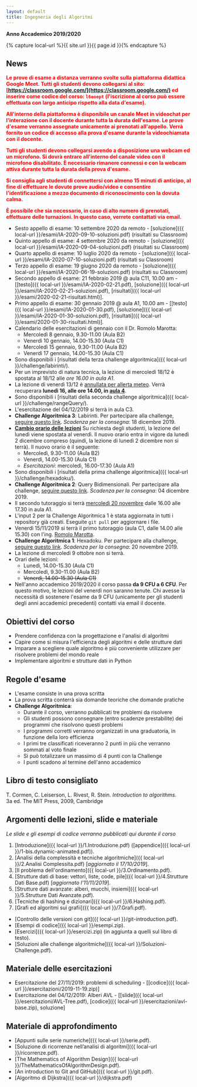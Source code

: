 ```yaml
---
layout: default
title: Ingegneria degli Algoritmi
---
```

**Anno Accademico 2019/2020**    

{% capture local-url %}{{ site.url }}{{ page.id }}{% endcapture %}

## News

<span style="color: red; font-weight: bold;">Le prove di esame a distanza verranno svolte sulla piattaforma didattica Google Meet.
Tutti gli studenti devono collegarsi al sito: [https://classroom.google.com/](https://classroom.google.com/) ed inserire come codice del corso: `l6eoept` (l'iscrizione al corso può essere effettuata con largo anticipo rispetto alla data d'esame).</span>

<span style="color: red; font-weight: bold;">All'interno della piattaforma è disponibile un canale Meet in videochat per l'interazione con il docente durante tutta la durata dell'esame. Le prove d'esame verranno assegnate unicamente ai prenotati all'appello. Verrà fornito un codice di accesso alla prova d'esame durante la videochiamata con il docente.</span>

<span style="color: red; font-weight: bold;">Tutti gli studenti devono collegarsi avendo a disposizione una webcam ed un microfono. Si dovrà entrare all'interno del canale video con il microfono disabilitato. È necessario rimanere connessi e con la webcam attiva durante tutta la durata della prova d'esame.</span>

<span style="color: red; font-weight: bold;">Si consiglia agli studenti di connettersi con almeno 15 minuti di anticipo, al fine di effettuare le dovute prove audio/video e consentire l'identificazione a mezzo documento di riconoscimento con la dovuta calma.</span>

<span style="color: red; font-weight: bold;">È possibile che sia necessario, in caso di alto numero di prenotati, effettuare delle turnazioni. In questo caso, verrete contattati via email.</span>

- Sesto appello di esame: 10 settembre 2020 da remoto - [soluzione]({{ local-url }}/esami/IA-2020-09-10-soluzioni.pdf) (risultati su Classroom)
- Quinto appello di esame: 4 settembre 2020 da remoto - [soluzione]({{ local-url }}/esami/IA-2020-09-04-soluzioni.pdf) (risultati su Classroom)
- Quarto appello di esame: 10 luglio 2020 da remoto - [soluzione]({{ local-url }}/esami/IA-2020-07-10-soluzioni.pdf) (risultati su Classroom)
- Terzo appello di esame: 19 giugno 2020 da remoto - [soluzione]({{ local-url }}/esami/IA-2020-06-19-soluzioni.pdf) (risultati su Classroom)
- Secondo appello di esame: 21 febbraio 2019 @ aula C11, 10.00 am - [[testo]({{ local-url }}/esami/IA-2020-02-21.pdf), [soluzione]({{ local-url }}/esami/IA-2020-02-21-soluzioni.pdf), [risultati]({{ local-url }}/esami/2020-02-21-risultati.html)].
- Primo appello di esame: 30 gennaio 2019 @ aula A1, 10.00 am - [[testo]({{ local-url }}/esami/IA-2020-01-30.pdf), [soluzione]({{ local-url }}/esami/IA-2020-01-30-soluzioni.pdf), [risultati]({{ local-url }}/esami/2020-01-30-risultati.html)].
- Calendario delle esercitazioni di gennaio con il Dr. Romolo Marotta:
  - Mercoledì 8 gennaio, 9.30-11.00 (Aula B2)
  - Venerdì 10 gennaio, 14.00-15.30 (Aula C1)
  - Mercoledì 15 gennaio, 9.30-11.00 (Aula B2)
  - Venerdì 17 gennaio, 14.00-15.30 (Aula C1)
- Sono disponibili i [risultati della terza challenge algoritmica]({{ local-url }}/challenge/labirinti/).
- Per un imprevisto di natura tecnica, la lezione di mercoledì 18/12 è spostata al 18/12 alle *ore 16.00 in aula A1*.
- La lezione di venerdì 13/12 è [annullata per allerta meteo](http://web.uniroma2.it/module/name/Content/action/showpage/content_id/79077/section_id/). Verrà recuperara **lunedì 16, alle ore 14.00, in <u>aula 4</u>**.
- Sono disponibili i [risultati della seconda challenge algoritmica]({{ local-url }}/challenge/rangeQuery/).
- L'esercitazione del 04/12/2019 si terrà in aula C3.
- **Challenge Algoritmica 3**: Labirinti. Per partecipare alla challenge, [seguire questo link](https://classroom.github.com/a/fj-OY5Un). *Scadenza per la consegna*: 18 dicembre 2019.
- **<u>Cambio orario delle lezioni</u>**
  Su richiesta degli studenti, la lezione del lunedì viene spostata al venerdì. Il nuovo orario entra in vigore da lunedì 2 dicembre compreso (quindi, la lezione di lunedì 2 dicembre non si terrà). Il nuovo orario è il seguente:
  - Mercoledì, 9.30-11.00 (Aula B2)
  - Venerdì, 14.00-15.30 (Aula C1)
  - *Esercitazioni*: mercoledì, 16.00-17.30 (Aula A1)
- Sono disponibili i [risultati della prima challenge algoritmica]({{ local-url }}/challenge/hexadoku/).
- **Challenge Algoritmica 2**: Query Bidimensionali. Per partecipare alla challenge, [seguire questo link](https://classroom.github.com/a/rFRY4rF0). *Scadenza per la consegna*: 04 dicembre 2019.
- Il secondo tutoraggio si terrà <u>mercoledì 20 novembre</u> dalle 16.00 alle 17.30 in aula A1.
- L'input 2 per la Challenge Algoritmica 1 è stata aggiornata in tutti i repository già creati. Eseguite `git pull` per aggiornare i file.
- Venerdì 15/11/2019 si terrà il primo tutoraggio (aula C1, dalle 14.00 alle 15.30) con l'ing. [Romolo Marotta](http://www.diag.uniroma1.it/~marotta/).
- **Challenge Algoritmica 1**: Hexadoku. Per partecipare alla challenge, [seguire questo link](https://classroom.github.com/a/-st96P7S). *Scadenza per la consegna*: 20 novembre 2019.
- La lezione di mercoledì 9 ottobre non si terrà.
- Orari delle lezioni:
  - Lunedì, 14.00-15.30 (Aula C1)
  - Mercoledì, 9.30-11.00 (Aula B2)
  - ~~Venerdì, 14.00-15.30 (Aula C1)~~
- Nell'anno accademico 2019/2020 il corso passa **da 9 CFU a 6 CFU**. Per questo motivo, le lezioni del venerdì non saranno tenute. Chi avesse la necessità di sostenere l'esame da 9 CFU (unicamente per gli studenti degli anni accademici precedenti) contatti via email il docente.

## Obiettivi del corso

* Prendere confidenza con la progettazione e l'analisi di algoritmi
* Capire come si misura l'efficienza degli algoritmi e delle strutture dati
* Imparare a scegliere quale algoritmo è più conveniente utilizzare per risolvere problemi del mondo reale
* Implementare algoritmi e strutture dati in Python

## Regole d'esame

* L'esame consiste in una prova scritta
* La prova scritta conterrà sia domande teoriche che domande pratiche
* **Challenge Algoritmica**:
  * Durante il corso, verranno pubblicati tre problemi da risolvere
  * Gli studenti possono consegnare (entro scadenze prestabilite) dei programmi che risolvono questi problemi
  * I programmi corretti verranno organizzati in una graduatoria, in funzione della loro efficienza
  * I primi tre classificati riceveranno 2 punti in più che verranno sommati al voto finale
  * Si può totalizzare un massimo di 4 punti con la Challenge
  * I punti scadono al termine dell'anno accademico

## Libro di testo consigliato

T. Cormen, C. Leiserson, L. Rivest, R. Stein. *Introduction to algorithms.*    
3a ed. The MIT Press, 2009, Cambridge

## Argomenti delle lezioni, slide e materiale

*Le slide e gli esempi di codice verranno pubblicati qui durante il corso*

1. [Introduzione]({{ local-url }}/1.Introduzione.pdf) ([appendice]({{ local-url }}/1-bis.dynamic-animated.pdf)).
2. [Analisi della complessità e tecniche algoritmiche]({{ local-url }}/2.Analisi Complessita.pdf) [*aggiornato il 17/10/2019*].
3. [Il problema dell'ordinamento]({{ local-url }}/3.Ordinamento.pdf).
4. [Strutture dati di base: vettori, liste, code, pile]({{ local-url }}/4.Strutture Dati Base.pdf) [*aggiornato l'11/11/2019*].
5. [Strutture dati avanzate: alberi, mucchi, insiemi]({{ local-url }}/5.Strutture Dati Avanzate.pdf).
6. [Tecniche di hashing e dizionari]({{ local-url }}/6.Hashing.pdf).
7. [Grafi ed algoritmi sui grafii]({{ local-url }}/7.Grafi.pdf).

* [Controllo delle versioni con git]({{ local-url }}/git-introduction.pdf).
* [Esempi di codice]({{ local-url }}/esempi.zip).
* [Esercizi]({{ local-url }}/esercizi.zip) (in aggiunta a quelli sul libro di testo).
* [Soluzioni alle challenge algoritmiche]({{ local-url }}/Soluzioni-Challenge.pdf).

## Materiale delle esercitazioni

* Esercitazione del 27/11/2019: problemi di scheduling - [[codice]({{ local-url }}/esercitazioni/2019-11-19.zip)]
* Esercitazione del 04/12/2019: Alberi AVL - [[slide]({{ local-url }}/esercitazioni/AVL-Tree.pdf), [codice]({{ local-url }}/esercitazioni/avl-base.zip), soluzione]

## Materiale di approfondimento

* [Appunti sulle serie numeriche]({{ local-url }}/serie.pdf).
* [Soluzione di ricorrenze nell’analisi di algoritmi]({{ local-url }}/ricorrenze.pdf).
* [The Mathematics of Algorithm Design]({{ local-url }}/TheMathematicsOfAlgorithmDesign.pdf).
* [An introduction to Git and GitHub]({{ local-url }}/git.pdf).
* [Algoritmo di Dijkstra]({{ local-url }}/dijkstra.pdf)
